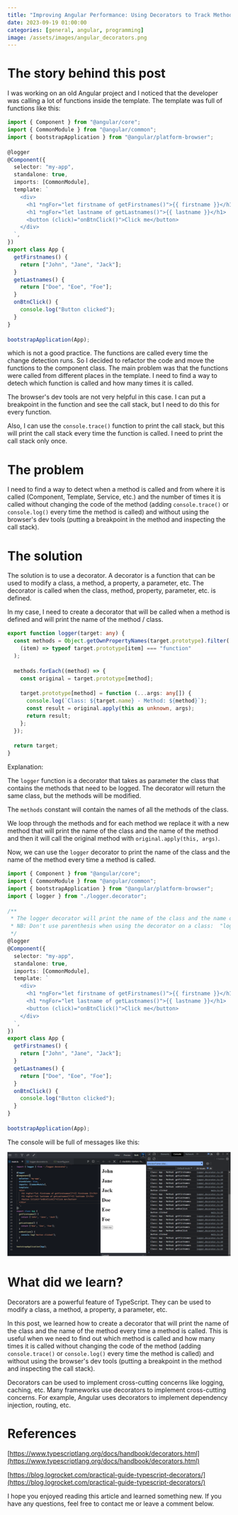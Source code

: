 ```yaml
---
title: "Improving Angular Performance: Using Decorators to Track Method Invocations"
date: 2023-09-19 01:00:00
categories: [general, angular, programming]
image: /assets/images/angular_decorators.png
---
```


# The story behind this post

I was working on an old Angular project and I noticed that the developer was calling a lot of functions inside the template. The template was full of functions like this:

```typescript
import { Component } from "@angular/core";
import { CommonModule } from "@angular/common";
import { bootstrapApplication } from "@angular/platform-browser";

@logger
@Component({
  selector: "my-app",
  standalone: true,
  imports: [CommonModule],
  template: `
    <div>
      <h1 *ngFor="let firstname of getFirstnames()">{{ firstname }}</h1>
      <h1 *ngFor="let lastname of getLastnames()">{{ lastname }}</h1>
      <button (click)="onBtnClick()">Click me</button>
    </div>
  `,
})
export class App {
  getFirstnames() {
    return ["John", "Jane", "Jack"];
  }
  getLastnames() {
    return ["Doe", "Eoe", "Foe"];
  }
  onBtnClick() {
    console.log("Button clicked");
  }
}

bootstrapApplication(App);
```

which is not a good practice. The functions are called every time the change detection runs. So I decided to refactor the code and move the functions to the component class.
The main problem was that the functions were called from different places in the template. I need to find a way to detech which function is called and how many times it is called.

The browser's dev tools are not very helpful in this case. I can put a breakpoint in the function and see the call stack, but I need to do this for every function.

Also, I can use the `console.trace()` function to print the call stack, but this will print the call stack every time the function is called. I need to print the call stack only once.

# The problem

I need to find a way to detect when a method is called and from where it is called (Component, Template, Service, etc.) and the number of times it is called without changing the code of the method (adding `console.trace()` or `console.log()` every time the method is called) and without using the browser's dev tools (putting a breakpoint in the method and inspecting the call stack).

# The solution

The solution is to use a decorator. A decorator is a function that can be used to modify a class, a method, a property, a parameter, etc. The decorator is called when the class, method, property, parameter, etc. is defined.

In my case, I need to create a decorator that will be called when a method is defined and will print the name of the method / class.

```typescript
export function logger(target: any) {
  const methods = Object.getOwnPropertyNames(target.prototype).filter(
    (item) => typeof target.prototype[item] === "function"
  );

  methods.forEach((method) => {
    const original = target.prototype[method];

    target.prototype[method] = function (...args: any[]) {
      console.log(`Class: ${target.name} - Method: ${method}`);
      const result = original.apply(this as unknown, args);
      return result;
    };
  });

  return target;
}
```

Explanation:

The `logger` function is a decorator that takes as parameter the class that contains the methods that need to be logged. The decorator will return the same class, but the methods will be modified.

The `methods` constant will contain the names of all the methods of the class.

We loop through the methods and for each method we replace it with a new method that will print the name of the class and the name of the method and then it will call the original method with `original.apply(this, args)`.

Now, we can use the `logger` decorator to print the name of the class and the name of the method every time a method is called.

```typescript
import { Component } from "@angular/core";
import { CommonModule } from "@angular/common";
import { bootstrapApplication } from "@angular/platform-browser";
import { logger } from "./logger.decorator";

/**
 * The logger decorator will print the name of the class and the name of the method every time a method is called.
 * NB: Don't use parenthesis when using the decorator on a class:  "logger" not "logger()"
 */
@logger
@Component({
  selector: "my-app",
  standalone: true,
  imports: [CommonModule],
  template: `
    <div>
      <h1 *ngFor="let firstname of getFirstnames()">{{ firstname }}</h1>
      <h1 *ngFor="let lastname of getLastnames()">{{ lastname }}</h1>
      <button (click)="onBtnClick()">Click me</button>
    </div>
  `,
})
export class App {
  getFirstnames() {
    return ["John", "Jane", "Jack"];
  }
  getLastnames() {
    return ["Doe", "Eoe", "Foe"];
  }
  onBtnClick() {
    console.log("Button clicked");
  }
}

bootstrapApplication(App);
```

The console will be full of messages like this:

![](/assets/images/screenshot_angular_decorator.png)

# What did we learn?

Decorators are a powerful feature of TypeScript. They can be used to modify a class, a method, a property, a parameter, etc.

In this post, we learned how to create a decorator that will print the name of the class and the name of the method every time a method is called. This is useful when we need to find out which method is called and how many times it is called without changing the code of the method (adding `console.trace()` or `console.log()` every time the method is called) and without using the browser's dev tools (putting a breakpoint in the method and inspecting the call stack).

Decorators can be used to implement cross-cutting concerns like logging, caching, etc. Many frameworks use decorators to implement cross-cutting concerns. For example, Angular uses decorators to implement dependency injection, routing, etc.

# References

[https://www.typescriptlang.org/docs/handbook/decorators.html](https://www.typescriptlang.org/docs/handbook/decorators.html)

[https://blog.logrocket.com/practical-guide-typescript-decorators/](https://blog.logrocket.com/practical-guide-typescript-decorators/)

I hope you enjoyed reading this article and learned something new. If you have any questions, feel free to contact me or leave a comment below.
